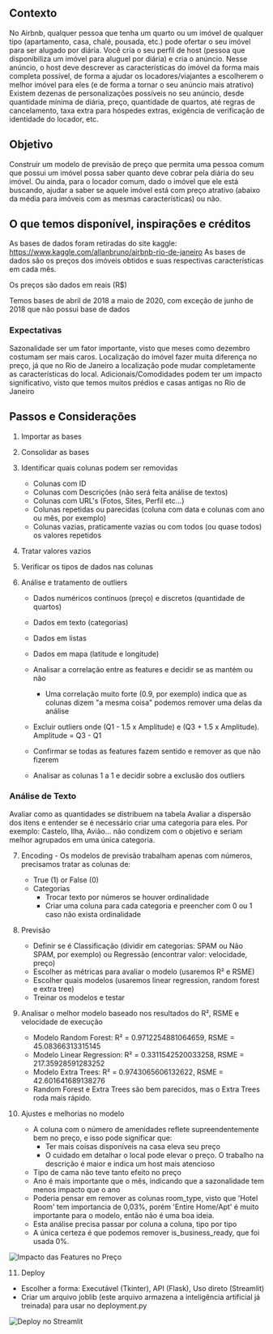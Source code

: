 ## Contexto

No Airbnb, qualquer pessoa que tenha um quarto ou um imóvel de qualquer tipo (apartamento, casa, chalé, pousada, etc.) pode ofertar o seu imóvel para ser alugado por diária.
Você cria o seu perfil de host (pessoa que disponibiliza um imóvel para aluguel por diária) e cria o anúncio.
Nesse anúncio, o host deve descrever as características do imóvel da forma mais completa possível, de forma a ajudar os locadores/viajantes a escolherem o melhor imóvel para eles (e de forma a tornar o seu anúncio mais atrativo)
Existem dezenas de personalizações possíveis no seu anúncio, desde quantidade mínima de diária, preço, quantidade de quartos, até regras de cancelamento, taxa extra para hóspedes extras, exigência de verificação de identidade do locador, etc.

## Objetivo

Construir um modelo de previsão de preço que permita uma pessoa comum que possui um imóvel possa saber quanto deve cobrar pela diária do seu imóvel.
Ou ainda, para o locador comum, dado o imóvel que ele está buscando, ajudar a saber se aquele imóvel está com preço atrativo (abaixo da média para imóveis com as mesmas características) ou não.

## O que temos disponível, inspirações e créditos

As bases de dados foram retiradas do site kaggle: https://www.kaggle.com/allanbruno/airbnb-rio-de-janeiro
As bases de dados são os preços dos imóveis obtidos e suas respectivas características em cada mês.

Os preços são dados em reais (R$)

Temos bases de abril de 2018 a maio de 2020, com exceção de junho de 2018 que não possui base de dados

### Expectativas

Sazonalidade ser um fator importante, visto que meses como dezembro costumam ser mais caros.
Localização do imóvel fazer muita diferença no preço, já que no Rio de Janeiro a localização pode mudar completamente as características do local.
Adicionais/Comodidades podem ter um impacto significativo, visto que temos muitos prédios e casas antigas no Rio de Janeiro

## Passos e Considerações

1. Importar as bases
2. Consolidar as bases

3. Identificar quais colunas podem ser removidas
     - Colunas com ID
     - Colunas com Descrições (não será feita análise de textos)
     - Colunas com URL's (Fotos, Sites, Perfil etc...)
     - Colunas repetidas ou parecidas (coluna com data e colunas com ano ou mês, por exemplo)
     - Colunas vazias, praticamente vazias ou com todos (ou quase todos) os valores repetidos

4. Tratar valores vazios

5. Verificar os tipos de dados nas colunas

6. Análise e tratamento de outliers
     - Dados numéricos contínuos (preço) e discretos (quantidade de quartos)
     - Dados em texto (categorias)
     - Dados em listas
     - Dados em mapa (latitude e longitude)
     - Analisar a correlação entre as features e decidir se as mantém ou não
        - Uma correlação muito forte (0.9, por exemplo) indica que as colunas dizem "a mesma coisa" podemos remover uma delas da análise
     - Excluir outliers onde (Q1 - 1.5 x Amplitude) e (Q3 + 1.5 x Amplitude). Amplitude = Q3 - Q1
     - Confirmar se todas as features fazem sentido e remover as que não fizerem

     - Analisar as colunas 1 a 1 e decidir sobre a exclusão dos outliers

### Análise de Texto

Avaliar como as quantidades se distribuem na tabela
Avaliar a dispersão dos itens e entender se é necessário criar uma categoria para eles.
Por exemplo: Castelo, Ilha, Avião... não condizem com o objetivo e seriam melhor agrupados em uma única categoria.

7. Encoding - Os modelos de previsão trabalham apenas com números, precisamos tratar as colunas de:
     - True (1) or False (0)
     - Categorias
        - Trocar texto por números se houver ordinalidade
        - Criar uma coluna para cada categoria e preencher com 0 ou 1 caso não exista ordinalidade

8. Previsão
    - Definir se é Classificação (dividir em categorias: SPAM ou Não SPAM, por exemplo) ou Regressão (encontrar valor: velocidade, preço)
    - Escolher as métricas para avaliar o modelo (usaremos R² e RSME)
    - Escolher quais modelos (usaremos linear regression, random forest e extra tree)
    - Treinar os modelos e testar

9. Analisar o melhor modelo baseado nos resultados do R², RSME e velocidade de execução

     - Modelo Random Forest: R² = 0.9712254881064659, RSME = 45.08366313315145
     - Modelo Linear Regression: R² = 0.3311542520033258, RSME = 217.35928591283252
     - Modelo Extra Trees: R² = 0.9743065606132622, RSME = 42.601641689138276
     - Random Forest e Extra Trees são bem parecidos, mas o Extra Trees roda mais rápido.

10. Ajustes e melhorias no modelo

    - A coluna com o número de amenidades reflete supreendentemente bem no preço, e isso pode significar que:
      - Ter mais coisas disponíveis na casa eleva seu preço
      - O cuidado em detalhar o local pode elevar o preço. O trabalho na descrição é maior e indica um host mais atencioso
    - Tipo de cama não teve tanto efeito no preço
    - Ano é mais importante que o mês, indicando que a sazonalidade tem menos impacto que o ano
    - Poderia pensar em remover as colunas room_type, visto que 'Hotel Room' tem importancia de 0,03%, porém 'Entire Home/Apt' é muito importante para o modelo, então não é uma boa ideia.
    - Esta análise precisa passar por coluna a coluna, tipo por tipo
    - A única certeza é que podemos remover is_business_ready, que foi usada 0%.

![Impacto das Features no Preço](https://i.imgur.com/dfoHLS0.png "Impacto das Features no Preço")

11. Deploy
- Escolher a forma: Executável (Tkinter), API (Flask), Uso direto (Streamlit)
- Criar um arquivo joblib (este arquivo armazena a inteligência artificial já treinada) para usar no deployment.py

![Deploy no Streamlit](https://i.imgur.com/Gxpq5AR.png "Deploy no Streamlit")
